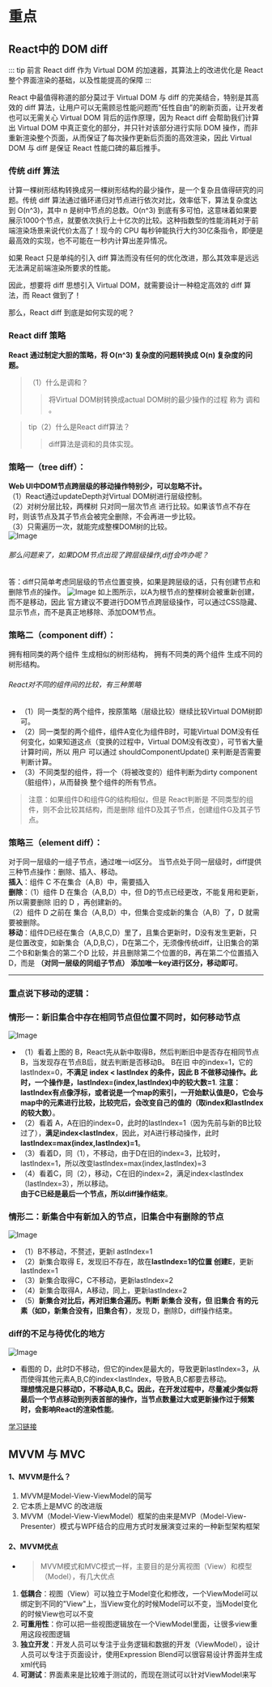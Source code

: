 # 重点 
## React中的 DOM diff
::: tip 前言
React diff 作为 Virtual DOM 的加速器，其算法上的改进优化是 React 整个界面渲染的基础，以及性能提高的保障
:::

React 中最值得称道的部分莫过于 Virtual DOM 与 diff 的完美结合，特别是其高效的 diff 算法，让用户可以无需顾忌性能问题而”任性自由”的刷新页面，让开发者也可以无需关心 Virtual DOM 背后的运作原理，因为 React diff 会帮助我们计算出 Virtual DOM 中真正变化的部分，并只针对该部分进行实际 DOM 操作，而非重新渲染整个页面，从而保证了每次操作更新后页面的高效渲染，因此 Virtual DOM 与 diff 是保证 React 性能口碑的幕后推手。

### 传统 diff 算法
计算一棵树形结构转换成另一棵树形结构的最少操作，是一个复杂且值得研究的问题。传统 diff 算法通过循环递归对节点进行依次对比，效率低下，算法复杂度达到 O(n^3)，其中 n 是树中节点的总数。O(n^3) 到底有多可怕，这意味着如果要展示1000个节点，就要依次执行上十亿次的比较。这种指数型的性能消耗对于前端渲染场景来说代价太高了！现今的 CPU 每秒钟能执行大约30亿条指令，即便是最高效的实现，也不可能在一秒内计算出差异情况。

如果 React 只是单纯的引入 diff 算法而没有任何的优化改进，那么其效率是远远无法满足前端渲染所要求的性能。

因此，想要将 diff 思想引入 Virtual DOM，就需要设计一种稳定高效的 diff 算法，而 React 做到了！

那么，React diff 到底是如何实现的呢？

### React diff 策略
<b>React 通过制定大胆的策略，将 O(n^3) 复杂度的问题转换成 O(n) 复杂度的问题。</b><br>

>（1）什么是调和？
>> 将Virtual DOM树转换成actual DOM树的最少操作的过程 称为 调和 。

> tip（2）什么是React diff算法？
>> diff算法是调和的具体实现。

### 策略一（tree diff）：
**Web UI中DOM节点跨层级的移动操作特别少，可以忽略不计。** <br>
（1）React通过updateDepth对Virtual DOM树进行层级控制。<br>
（2）对树分层比较，两棵树 只对同一层次节点 进行比较。如果该节点不存在时，则该节点及其子节点会被完全删除，不会再进一步比较。<br>
（3）只需遍历一次，就能完成整棵DOM树的比较。<br>
![Image](https://upload-images.jianshu.io/upload_images/5518628-d60043dbeddfce8b.png)
###### 那么问题来了，如果DOM节点出现了跨层级操作,diff会咋办呢？
答：diff只简单考虑同层级的节点位置变换，如果是跨层级的话，只有创建节点和删除节点的操作。
![Image](https://upload-images.jianshu.io/upload_images/5518628-41118df156ed8d6e.png)
如上图所示，以A为根节点的整棵树会被重新创建，而不是移动，因此 官方建议不要进行DOM节点跨层级操作，可以通过CSS隐藏、显示节点，而不是真正地移除、添加DOM节点。

### 策略二（component diff）：
拥有相同类的两个组件 生成相似的树形结构，
拥有不同类的两个组件 生成不同的树形结构。
###### React对不同的组件间的比较，有三种策略
- （1）同一类型的两个组件，按原策略（层级比较）继续比较Virtual DOM树即可。
- （2）同一类型的两个组件，组件A变化为组件B时，可能Virtual DOM没有任何变化，如果知道这点（变换的过程中，Virtual DOM没有改变），可节省大量计算时间，所以 用户 可以通过 shouldComponentUpdate() 来判断是否需要 判断计算。
- （3）不同类型的组件，将一个（将被改变的）组件判断为dirty component（脏组件），从而替换 整个组件的所有节点。
> 注意：如果组件D和组件G的结构相似，但是 React判断是 不同类型的组件，则不会比较其结构，而是删除 组件D及其子节点，创建组件G及其子节点。

### 策略三（element diff）：
对于同一层级的一组子节点，通过唯一id区分。
当节点处于同一层级时，diff提供三种节点操作：删除、插入、移动。 <br>
<b>插入</b>：组件 C 不在集合（A,B）中，需要插入  <br>
<b>删除</b>：（1）组件 D 在集合（A,B,D）中，但 D的节点已经更改，不能复用和更新，所以需要删除 旧的 D ，再创建新的。  
（2）组件 D 之前在 集合（A,B,D）中，但集合变成新的集合（A,B）了，D 就需要被删除。<br>
<b>移动</b>：组件D已经在集合（A,B,C,D）里了，且集合更新时，D没有发生更新，只是位置改变，如新集合（A,D,B,C），D在第二个，无须像传统diff，让旧集合的第二个B和新集合的第二个D 比较，并且删除第二个位置的B，再在第二个位置插入D，而是 **（对同一层级的同组子节点） 添加唯一key进行区分，移动即可**。


------
### 重点说下移动的逻辑：
### 情形一：新旧集合中存在相同节点但位置不同时，如何移动节点
![Image](https://upload-images.jianshu.io/upload_images/5518628-89bb3cd6ebdb4296.png)

- （1）看着上图的 B，React先从新中取得B，然后判断旧中是否存在相同节点B，当发现存在节点B后，就去判断是否移动B。
B在旧 中的index=1，它的lastIndex=0，**不满足 index < lastIndex 的条件，因此 B 不做移动操作。此时，一个操作是，lastIndex=(index,lastIndex)中的较大数=1**.
**注意：lastIndex有点像浮标，或者说是一个map的索引，一开始默认值是0，它会与map中的元素进行比较，比较完后，会改变自己的值的（取index和lastIndex的较大数）**。<br>
- （2）看着 A，A在旧的index=0，此时的lastIndex=1（因为先前与新的B比较过了），**满足index&lt;lastIndex**，因此，对A进行移动操作，此时**lastIndex=max(index,lastIndex)=1**。
- （3）看着D，同（1），不移动，由于D在旧的index=3，比较时，lastIndex=1，所以改变lastIndex=max(index,lastIndex)=3  <br>
- （4）看着C，同（2），移动，C在旧的index=2，满足index&lt;lastIndex（lastIndex=3），所以移动。 <br>
**由于C已经是最后一个节点，所以diff操作结束**。

### 情形二：新集合中有新加入的节点，旧集合中有删除的节点
![Image](https://upload-images.jianshu.io/upload_images/5518628-eb7ef5477ea1a678.png)
- （1）B不移动，不赘述，更新l astIndex=1
- （2）新集合取得 E，发现旧不存在，故在**lastIndex=1的位置 创建E**，更新lastIndex=1
- （3）新集合取得C，C不移动，更新lastIndex=2
- （4）新集合取得A，A移动，同上，更新lastIndex=2
- （5）**新集合对比后，再对旧集合遍历。判断 新集合 没有，但 旧集合 有的元素（如D，新集合没有，旧集合有）**，发现 D，删除D，diff操作结束。

### diff的不足与待优化的地方
![Image](https://upload-images.jianshu.io/upload_images/5518628-aea2bb7e8e843db6.png)
- 看图的 D，此时D不移动，但它的index是最大的，导致更新lastIndex=3，从而使得其他元素A,B,C的index&lt;lastIndex，导致A,B,C都要去移动。<br>
**理想情况是只移动D，不移动A,B,C。因此，在开发过程中，尽量减少类似将最后一个节点移动到列表首部的操作，当节点数量过大或更新操作过于频繁时，会影响React的渲染性能**。

[学习链接](https://github.com/hujiulong/simple-react/blob/master/src/react-dom/diff.js)

## MVVM 与 MVC
#### 1、MVVM是什么？
1. MVVM是Model-View-ViewModel的简写
2. 它本质上是MVC 的改进版
3. MVVM（Model-View-ViewModel）框架的由来是MVP（Model-View-Presenter）模式与WPF结合的应用方式时发展演变过来的一种新型架构框架
#### 2、MVVM优点

- > MVVM模式和MVC模式一样，主要目的是分离视图（View）和模型（Model），有几大优点

1. **低耦合**：视图（View）可以独立于Model变化和修改，一个ViewModel可以绑定到不同的"View"上，当View变化的时候Model可以不变，当Model变化的时候View也可以不变
2. **可重用性**：你可以把一些视图逻辑放在一个ViewModel里面，让很多view重用这段视图逻辑
3. **独立开发**：开发人员可以专注于业务逻辑和数据的开发（ViewModel），设计人员可以专注于页面设计，使用Expression Blend可以很容易设计界面并生成xml代码
4. **可测试**：界面素来是比较难于测试的，而现在测试可以针对ViewModel来写
